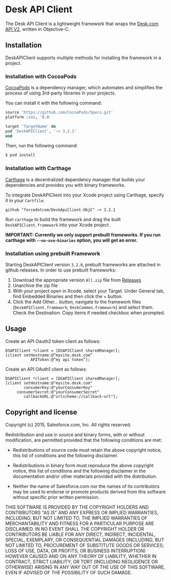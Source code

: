 # Desk API Client

The Desk API Client is a lightweight framework that wraps the [Desk.com API V2](http://dev.desk.com), written in Objective-C.

## Installation
DeskAPIClient supports multiple methods for installing the framework in a project.

### Installation with CocoaPods
[CocoaPods](http://cocoapods.org) is a dependency manager, which automates and simplifies the process of using 3rd-party libraries in your projects.

You can install it with the following command:

```ruby
source 'https://github.com/CocoaPods/Specs.git'
platform :ios, '8.0'

target 'TargetName' do
pod 'DeskAPIClient', '~> 3.2.1'
end
```
Then, run the following command:

```bash
$ pod install
```

### Installation with Carthage
[Carthage](https://github.com/Carthage/Carthage) is a decentralized dependency manager that builds your dependencies and provides you with binary frameworks.

To integrate DeskAPIClient into your Xcode project using Carthage, specify it in your `Cartfile`:

```ogdl
github "forcedotcom/DeskApiClient-ObjC" ~> 3.2.1
```
Run `carthage` to build the framework and drag the built `DeskAPIClient.framework` into your Xcode project.

**IMPORTANT: Currently we only support prebuilt frameworks. If you run carthage with `--no-use-binaries` option, you will get an error.**

### Installation using prebuilt Framework
Starting DeskAPIClient version `3.2.0`, prebuilt frameworks are attached in github releases. In order to use prebuilt frameworks:

1. Download the appropriate version `All.zip` file from [Releases](https://github.com/forcedotcom/DeskApiClient-ObjC/releases)
2. Unarchive the zip file  
3. With your project open in Xcode, select your Target. Under General tab, find Embedded Binaries and then click the + button.
4. Click the Add Other... button, navigate to the framework files (`DeskAPIClient.framework`, `DeskCommon.framework`) and select them. Check the Destination: Copy items if needed checkbox when prompted.

## Usage

Create an API Oauth2 token client as follows:

```
DSAPIClient *client = [DSAPIClient sharedManager];
[client setHostname:@“mysite.desk.com”
           APIToken:@“my api token”];
```

Create an API OAuth1 client as follows:

```
DSAPIClient *client = [DSAPIClient sharedManager];
[client setHostname:@"mysite.desk.com"
        consumerKey:@"yourConsumerKey"
     consumerSecret:@"yourConsumerSecret"
        callbackURL:@"urlscheme://callback-url"];
```

## Copyright and license

Copyright (c) 2015, Salesforce.com, Inc.
All rights reserved.

Redistribution and use in source and binary forms, with or without modification, are permitted provided that the following conditions are met:

* Redistributions of source code must retain the above copyright notice, this list of conditions and the following disclaimer.

* Redistributions in binary form must reproduce the above copyright notice, this list of conditions and the following disclaimer in the documentation and/or other materials provided with the distribution.

* Neither the name of Salesforce.com nor the names of its contributors may be used to endorse or promote products derived from this software without specific prior written permission.

THIS SOFTWARE IS PROVIDED BY THE COPYRIGHT HOLDERS AND CONTRIBUTORS "AS IS" AND ANY EXPRESS OR IMPLIED WARRANTIES, INCLUDING, BUT NOT LIMITED TO, THE IMPLIED WARRANTIES OF MERCHANTABILITY AND FITNESS FOR A PARTICULAR PURPOSE ARE DISCLAIMED. IN NO EVENT SHALL THE COPYRIGHT HOLDER OR CONTRIBUTORS BE LIABLE FOR ANY DIRECT, INDIRECT, INCIDENTAL, SPECIAL, EXEMPLARY, OR CONSEQUENTIAL DAMAGES (INCLUDING, BUT NOT LIMITED TO, PROCUREMENT OF SUBSTITUTE GOODS OR SERVICES; LOSS OF USE, DATA, OR PROFITS; OR BUSINESS INTERRUPTION) HOWEVER CAUSED AND ON ANY THEORY OF LIABILITY, WHETHER IN CONTRACT, STRICT LIABILITY, OR TORT (INCLUDING NEGLIGENCE OR OTHERWISE) ARISING IN ANY WAY OUT OF THE USE OF THIS SOFTWARE, EVEN IF ADVISED OF THE POSSIBILITY OF SUCH DAMAGE.

